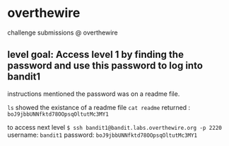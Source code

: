 # overthewire
 challenge submissions @ overthewire
 
## level goal: Access level 1 by finding the password and use this password to log into bandit1

instructions mentioned the password was on a readme file.

  `ls` showed the existance of a readme file
  `cat readme` returned : `boJ9jbbUNNfktd78OOpsqOltutMc3MY1`
  
  to access next level 
  `$ ssh bandit1@bandit.labs.overthewire.org -p 2220`
  username: `bandit1`
  password: `boJ9jbbUNNfktd78OOpsqOltutMc3MY1`
